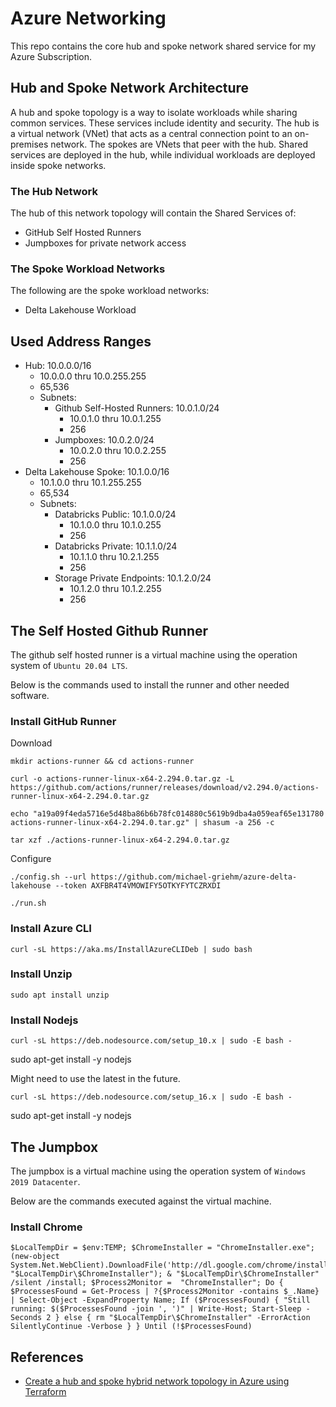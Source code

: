 # Azure Networking

This repo contains the core hub and spoke network shared service for my Azure Subscription.

## Hub and Spoke Network Architecture

A hub and spoke topology is a way to isolate workloads while sharing common services. These services include identity and security. The hub is a virtual network (VNet) that acts as a central connection point to an on-premises network. The spokes are VNets that peer with the hub. Shared services are deployed in the hub, while individual workloads are deployed inside spoke networks.

### The Hub Network

The hub of this network topology will contain the Shared Services of:

- GitHub Self Hosted Runners
- Jumpboxes for private network access

### The Spoke Workload Networks

The following are the spoke workload networks:

- Delta Lakehouse Workload

## Used Address Ranges

- Hub: 10.0.0.0/16
  - 10.0.0.0 thru 10.0.255.255
  - 65,536
  - Subnets:
    - Github Self-Hosted Runners: 10.0.1.0/24
      - 10.0.1.0 thru 10.0.1.255
      - 256
    - Jumpboxes: 10.0.2.0/24
      - 10.0.2.0 thru 10.0.2.255
      - 256
- Delta Lakehouse Spoke: 10.1.0.0/16
  - 10.1.0.0 thru 10.1.255.255
  - 65,534
  - Subnets:
    - Databricks Public: 10.1.0.0/24
      - 10.1.0.0 thru 10.1.0.255
      - 256
    - Databricks Private: 10.1.1.0/24
      - 10.1.1.0 thru 10.2.1.255
      - 256
    - Storage Private Endpoints: 10.1.2.0/24
      - 10.1.2.0 thru 10.1.2.255
      - 256

## The Self Hosted Github Runner

The github self hosted runner is a virtual machine using the operation system of `Ubuntu 20.04 LTS`.

Below is the commands used to install the runner and other needed software.

### Install GitHub Runner

Download

    mkdir actions-runner && cd actions-runner

    curl -o actions-runner-linux-x64-2.294.0.tar.gz -L https://github.com/actions/runner/releases/download/v2.294.0/actions-runner-linux-x64-2.294.0.tar.gz

    echo "a19a09f4eda5716e5d48ba86b6b78fc014880c5619b9dba4a059eaf65e131780  actions-runner-linux-x64-2.294.0.tar.gz" | shasum -a 256 -c

    tar xzf ./actions-runner-linux-x64-2.294.0.tar.gz

Configure

    ./config.sh --url https://github.com/michael-griehm/azure-delta-lakehouse --token AXFBR4T4VMOWIFY5OTKYFYTCZRXDI

    ./run.sh

### Install Azure CLI

    curl -sL https://aka.ms/InstallAzureCLIDeb | sudo bash

### Install Unzip

    sudo apt install unzip

### Install Nodejs

    curl -sL https://deb.nodesource.com/setup_10.x | sudo -E bash -
sudo apt-get install -y nodejs

Might need to use the latest in the future.

    curl -sL https://deb.nodesource.com/setup_16.x | sudo -E bash -
sudo apt-get install -y nodejs

## The Jumpbox

The jumpbox is a virtual machine using the operation system of `Windows 2019 Datacenter`.

Below are the commands executed against the virtual machine.

### Install Chrome

    $LocalTempDir = $env:TEMP; $ChromeInstaller = "ChromeInstaller.exe"; (new-object    System.Net.WebClient).DownloadFile('http://dl.google.com/chrome/install/375.126/chrome_installer.exe', "$LocalTempDir\$ChromeInstaller"); & "$LocalTempDir\$ChromeInstaller" /silent /install; $Process2Monitor =  "ChromeInstaller"; Do { $ProcessesFound = Get-Process | ?{$Process2Monitor -contains $_.Name} | Select-Object -ExpandProperty Name; If ($ProcessesFound) { "Still running: $($ProcessesFound -join ', ')" | Write-Host; Start-Sleep -Seconds 2 } else { rm "$LocalTempDir\$ChromeInstaller" -ErrorAction SilentlyContinue -Verbose } } Until (!$ProcessesFound)

## References

- [Create a hub and spoke hybrid network topology in Azure using Terraform](https://docs.microsoft.com/en-us/azure/developer/terraform/hub-spoke-introduction)